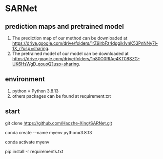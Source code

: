 # SARNet
## prediction maps and pretrained model
1. The prediction map of our method can be downloaded at https://drive.google.com/drive/folders/1rZ9IrbFz4dggik1vnK53PnNNy7l-1X_r?usp=sharing.
2. The pretrained model of our model can be downloaded at https://drive.google.com/drive/folders/1n80O0RIAe4KT08SZG-UK6HsWgD_qouoQ?usp=sharing.
## environment
1. python = Python 3.8.13
2. others packages can be found at requirement.txt
## start
git clone https://github.com/Haozhe-Xing/SARNet.git

conda create --name myenv python=3.8.13

conda activate myenv

pip install -r requirements.txt
